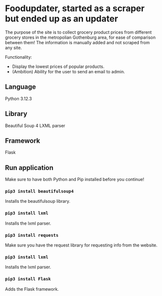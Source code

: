# Foodupdater, started as a scraper but ended up as an updater

The purpose of the site is to collect grocery product prices from different grocery stores in the metropolian Gothenburg area, for ease of comparison between them!
The information is manually added and not scraped from any site.

Functionality:
* Display the lowest prices of popular products.
* (Ambition) Ability for the user to send an email to admin.

## Language

Python 3.12.3
  
## Library

Beautiful Soup 4
LXML parser 

## Framework

Flask

## Run application

Make sure to have both Python and Pip installed before you continue!

### `pip3 install beautifulsoup4 `

Installs the beautifulsoup library.

### `pip3 install lxml `

Installs the lxml parser.

### `pip3 install requests`

Make sure you have the request library for requesting info from the website.

### `pip3 install lxml `

Installs the lxml parser.

### `pip3 install Flask `

Adds the Flask framework.

